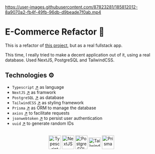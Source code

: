 https://user-images.githubusercontent.com/87823281/185812012-8a9070a2-fb4f-49fb-96db-d9beade7f0ab.mp4

# E-Commerce Refactor 🛒

This is a refactor of [this project](https://github.com/antoniopataro/e-commerce), but as a real fullstack app.

This time, I really tried to make a decent application out of it, using a real database. Used NextJS, PostgreSQL and TailwindCSS.

## Technologies ⚙️

- `Typescript` [↗](https://www.typescriptlang.org/) as language
- `NextJS` [↗](https://nextjs.org/) as framwork
- `PostgreSQL` [↗](https://www.postgresql.org/) as database
- `TailwindCSS` [↗](https://tailwindcss.com/) as styling framework
- `Prisma` [↗](https://www.typescriptlang.org/) as ORM to manage the database
- `axios` [↗](https://axios-http.com/) to facilitate requests
- `jsonwebtoken` [↗](https://www.npmjs.com/package/jsonwebtoken) to persist user authentication
- `uuid` [↗](https://www.npmjs.com/package/uuid) to generate random IDs

<div style="display: inline_block" align="center"><br>
  <a href="https://www.typescriptlang.org/" target="_blank">
  <img align="center" title="Typescript" alt="Typescript" height="45" width="40" src="https://user-images.githubusercontent.com/87823281/181045174-aeefe104-3966-491c-8d95-23f43050dbd0.svg"></a>
  <a href="https://nextjs.org/" target="_blank">
  <img align="center" title="NextJS" alt="NextJS" height="45" width="40" src="https://user-images.githubusercontent.com/87823281/181045161-7fb9fce5-a974-4c57-8770-084f35765ef6.svg"></a>
  <a href="https://www.postgresql.org/" target="_blank">
  <img align="center" title="PostgreSQL" alt="PostgreSQL" height="45" width="40" src="https://user-images.githubusercontent.com/87823281/185008096-730b7d2b-2e85-4f96-87d6-38398e77477c.svg"></a>
  <a href="https://tailwindcss.com/" target="_blank">
  <img align="center" alt="TailwindCSS" title="TailwindCSS" height="30" width="40" src="https://user-images.githubusercontent.com/87823281/183668264-c44f271e-4719-461f-8112-fee8e558cac0.svg"></a>
  <a href="https://www.prisma.io/" target="_blank">
  <img align="center" title="Prisma" alt="Prisma" height="45" width="40" src="https://user-images.githubusercontent.com/87823281/185008303-c8893e5a-2183-4cc6-9a5a-099958265650.svg"></a>
</div>
